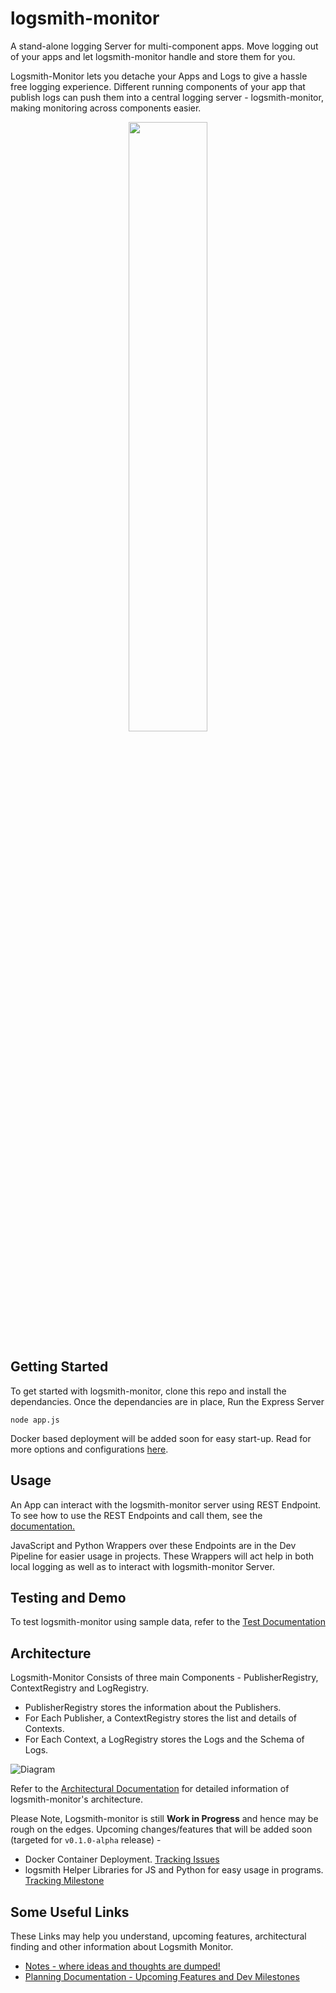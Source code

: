 # logsmith-monitor

A stand-alone logging Server for  multi-component apps. Move logging out of your apps and let logsmith-monitor handle and store them for you.

Logsmith-Monitor lets you detache your Apps and Logs to give a hassle free logging experience. Different running components of your app that publish logs can push them into a central logging server - logsmith-monitor, making monitoring across components easier.

<div align="center">
<img src="./documentation/architecture/diagrams/logsmith-monitor.jpg" style="width: 50%" />
</div>

## Getting Started

To get started with logsmith-monitor, clone this repo and install the dependancies. Once the dependancies are in place, Run the Express Server

```
node app.js
```

Docker based deployment will be added soon for easy start-up. Read for more options and configurations [here](./documentation/README.md).

## Usage

An App can interact with the logsmith-monitor server using REST Endpoint. To see how to use the REST Endpoints and call them, see the [documentation.](./documentation/README.md)

JavaScript and Python Wrappers over these Endpoints are in the Dev Pipeline for easier usage in projects. These Wrappers will act help in both local logging as well as to interact with logsmith-monitor Server.

## Testing and Demo

To test logsmith-monitor using sample data, refer to the [Test Documentation](./test/README.md)

## Architecture

Logsmith-Monitor Consists of three main Components - PublisherRegistry, ContextRegistry and LogRegistry. 
- PublisherRegistry stores the information about the Publishers.
- For Each Publisher, a ContextRegistry stores the list and details of Contexts.
- For Each Context, a LogRegistry stores the Logs and the Schema of Logs.

![Diagram](./documentation/architecture/diagrams/logsmith-monitor-flow-Page-2.jpg)

Refer to the [Architectural Documentation](./documentation/architecture/README.md) for detailed information of logsmith-monitor's architecture.

Please Note, Logsmith-monitor is still **Work in Progress** and hence may be rough on the edges. Upcoming changes/features that will be added soon (targeted for `v0.1.0-alpha` release) -

- Docker Container Deployment. [Tracking Issues](https://github.com/TanmoySG/logsmith-monitor/issues?q=is%3Aissue+is%3Aopen+label%3Adeployment)
- logsmith Helper Libraries for JS and Python for easy usage in programs. [Tracking Milestone](https://github.com/TanmoySG/logsmith-monitor/milestone/2)

## Some Useful Links

These Links may help you understand, upcoming features, architectural finding and other information about Logsmith Monitor.

- [Notes - where ideas and thoughts are dumped!](./documentation/architecture/notes.md)
- [Planning Documentation - Upcoming Features and Dev Milestones](./documentation/architecture/planning.md)